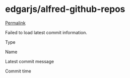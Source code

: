 # edgarjs/alfred-github-repos

 [Permalink](https://github.com/edgarjs/alfred-github-repos/tree/69d8b5187b0f2c39d2fbc703c23e7da1f23ebbc5/assets)

 Failed to load latest commit information.

Type

Name

Latest commit message

Commit time

